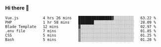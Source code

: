 ### Hi there 👋

<!--START_SECTION:waka-->

```text
Vue.js           4 hrs 26 mins   ███████████████▓░░░░░░░░░   63.22 %
PHP              1 hr 58 mins    ███████░░░░░░░░░░░░░░░░░░   28.09 %
Blade Template   12 mins         ▓░░░░░░░░░░░░░░░░░░░░░░░░   02.97 %
.env file        7 mins          ▒░░░░░░░░░░░░░░░░░░░░░░░░   01.85 %
CSS              5 mins          ▒░░░░░░░░░░░░░░░░░░░░░░░░   01.25 %
Bash             5 mins          ▒░░░░░░░░░░░░░░░░░░░░░░░░   01.20 %
```

<!--END_SECTION:waka-->

<!--
**Jonas-VanHaeken/Jonas-VanHaeken** is a ✨ _special_ ✨ repository because its `README.md` (this file) appears on your GitHub profile.

Here are some ideas to get you started:

- 🔭 I’m currently working on ...
- 🌱 I’m currently learning ...
- 👯 I’m looking to collaborate on ...
- 🤔 I’m looking for help with ...
- 💬 Ask me about ...
- 📫 How to reach me: ...
- 😄 Pronouns: ...
- ⚡ Fun fact: ...
-->
